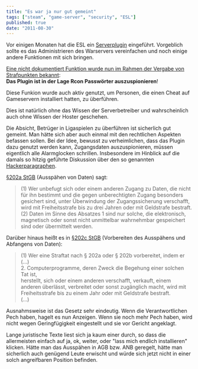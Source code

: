 ```yaml
---
title: "Es war ja nur gut gemeint"
tags: ["steam", "game-server", "security", "ESL"]
published: true
date: "2011-08-30"
---
```


Vor einigen Monaten hat die ESL ein [Serverplugin](http://www.esl.eu/de/css/plugin) eingeführt. Vorgeblich sollte es das Administrieren des Warservers vereinfachen und noch einige andere Funktionen mit sich bringen.

[Eine nicht dokumentiert Funktion wurde nun im Rahmen der Vergabe von Strafpunkten bekannt](http://www.sourcejunkies.de/forum/thread/4535/page/10/#post_232):  
**Das Plugin ist in der Lage Rcon Passwörter auszuspionieren**!

Diese Funkion wurde auch aktiv genutzt, um Personen, die einen Cheat auf Gameservern installiert hatten, zu überführen.

Dies ist natürlich ohne das Wissen der Serverbetreiber und wahrscheinlich auch ohne Wissen der Hoster geschehen.

Die Absicht, Betrüger in Ligaspielen zu überführen ist sicherlich gut gemeint. Man hätte sich aber auch einmal mit den rechtlichen Aspekten befassen sollen. Bei der Idee, bewusst zu verheimlichen, dass das Plugin dazu genutzt werden kann, Zugangsdaten auszuspionieren, müssen eigentlich alle Alarmglocken schrillen. Insbesondere im Hinblick auf die damals so hitzig geführte Diskussion über den so genannten [Hackerparagraphen](http://de.wikipedia.org/wiki/Hackerparagraf).

[§202a StGB](http://dejure.org/gesetze/StGB/202a.html) (Ausspähen von Daten) sagt:

> (1) Wer unbefugt sich oder einem anderen Zugang zu Daten, die nicht für ihn bestimmt und die gegen unberechtigten Zugang besonders gesichert sind, unter Überwindung der Zugangssicherung verschafft, wird mit Freiheitsstrafe bis zu drei Jahren oder mit Geldstrafe bestraft.  
> (2) Daten im Sinne des Absatzes 1 sind nur solche, die elektronisch, magnetisch oder sonst nicht unmittelbar wahrnehmbar gespeichert sind oder übermittelt werden.

Darüber hinaus heißt es in [§202c StGB](http://dejure.org/gesetze/StGB/202c.html) (Vorbereiten des Ausspähens und Abfangens von Daten):

> (1) Wer eine Straftat nach § 202a oder § 202b vorbereitet, indem er  
> (…)  
> 2\. Computerprogramme, deren Zweck die Begehung einer solchen Tat ist,  
> herstellt, sich oder einem anderen verschafft, verkauft, einem anderen überlässt, verbreitet oder sonst zugänglich macht, wird mit Freiheitsstrafe bis zu einem Jahr oder mit Geldstrafe bestraft.  
> (…)

Ausnahmsweise ist das Gesetz sehr eindeutig. Wenn die Verantwortlichen Pech haben, hagelt es nun Anzeigen. Wenn sie noch mehr Pech haben, wird nicht wegen Geringfügigkeit eingestellt und sie vor Gericht angeklagt.

Lange juristische Texte liest sich ja kaum einer durch, so dass die allermeisten einfach auf ja, ok, weiter, oder "lass mich endlich installieren" klicken. Hätte man das Ausspähen in AGB bzw. ANB geregelt, hätte man sicherlich auch genügend Leute erwischt und würde sich jetzt nicht in einer solch angreifbaren Position befinden.
